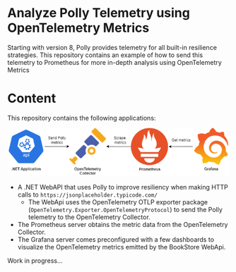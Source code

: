 # Analyze Polly Telemetry using OpenTelemetry Metrics

Starting with version 8, Polly provides telemetry for all built-in resilience strategies. This repository contains an example of how to send this telemetry to Prometheus for more in-depth analysis using OpenTelemetry Metrics

# **Content**

This repository contains the following applications:

![polly-metrics-components-diagram](https://raw.githubusercontent.com/karlospn/analyze-polly-telemetry-using-otel-metrics/main/docs/polly-metrics-components-diagram.png)

- A .NET WebAPI that uses Polly to improve resiliency when making HTTP calls to ``https://jsonplaceholder.typicode.com/``
  - The WebApi uses the OpenTelemetry OTLP exporter package (``OpenTelemetry.Exporter.OpenTelemetryProtocol``) to send the Polly telemetry to the OpenTelemetry Collector.
- The Prometheus server obtains the metric data from the OpenTelemetry Collector.
- The Grafana server comes preconfigured with a few dashboards to visualize the OpenTelemetry metrics emitted by the BookStore WebApi.


Work in progress...
